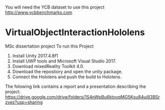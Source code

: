 You will need the YCB dataset to use this project http://www.ycbbenchmarks.com

# VirtualObjectInteractionHololens
MSc dissertation project
To run this Project
1. Install Unity 2017.4.8f1
2. Install UWP tools and Microsoft Visual Studio 2017.
3. Download mixedReality Toolkit 4.0.
4. Download the repostiory and open the unity package.
5. Connect the Hololens and push the build to Hololens.

The folowing link contains a report and a presentation describing the project.
https://drive.google.com/drive/folders/1S4nWpBu6ktovqMG5Ksu84ui83BSrzvez?usp=sharing
